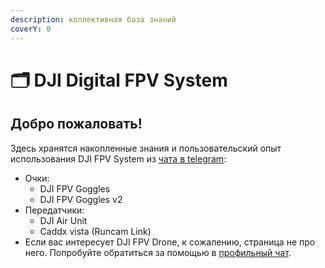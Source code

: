```yaml
---
description: коллективная база знаний
coverY: 0
---
```


# 🗂 DJI Digital FPV System

## Добро пожаловать!

Здесь хранятся накопленные знания и пользовательский опыт использования DJI FPV System из [чата в telegram](https://t.me/djifpvrus):

* Очки:
  * DJI FPV Goggles
  * DJI FPV Goggles v2
* Передатчики:
  * DJI Air Unit
  * Caddx vista (Runcam Link)
* Если вас интересует DJI FPV Drone, к сожалению, страница не про него. Попробуйте обратиться за помощью в [профильный чат](http://t.me/djidron).

